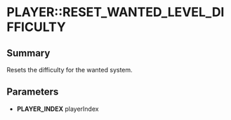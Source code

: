 # PLAYER::RESET_WANTED_LEVEL_DIFFICULTY

## Summary
Resets the difficulty for the wanted system.

## Parameters
* **PLAYER_INDEX** playerIndex